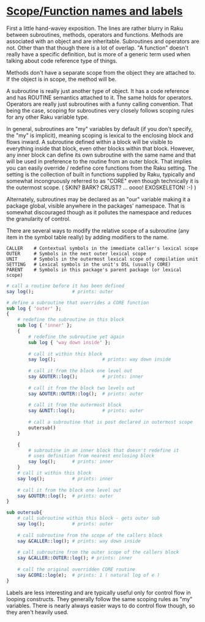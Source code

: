 [1]: https://rosettacode.org/wiki/Scope/Function_names_and_labels

# [Scope/Function names and labels][1]





First a little hand-wavey exposition. The lines are rather blurry in Raku between subroutines, methods, operators and functions. Methods are associated with an object and are inheritable. Subroutines and operators are not. Other than that though there is a lot of overlap. "A function" doesn't really have a specific definition, but is more of a generic term used when talking about code reference type of things.



Methods don't have a separate scope from the object they are attached to. If the object is in scope, the method will be.



A subroutine is really just another type of object. It has a code reference and has ROUTINE semantics attached to it. The same holds for operators. Operators are really just subroutines with a funny calling convention. That being the case, scoping for subroutines very closely follows scoping rules for any other Raku variable type.



In general, subroutines are "my" variables by default (if you don't specify, the "my" is implicit), meaning scoping is lexical to the enclosing block and flows inward. A subroutine defined within a block will be visible to everything inside that block, even other blocks within that block. However, any inner block can define its own subroutine with the same name and that will be used in preference to the routine from an outer block. That implies you can easily override / redefine core functions from the Raku setting. The setting is the collection of built in functions supplied by Raku, typically and somewhat incongruously referred to as "CORE" even though technically it is the outermost scope. ( SKIN? BARK? CRUST? ... oooo! EXOSKELETON!&#160;:-) )



Alternately, subroutines may be declared as an "our" variable making it a package global, visible anywhere in the packages' namespace. That is somewhat discouraged though as it pollutes the namespace and reduces the granularity of control.



There are several ways to modify the relative scope of a subroutine (any item in the symbol table really) by adding modifiers to the name.


```
CALLER    # Contextual symbols in the immediate caller's lexical scope
OUTER     # Symbols in the next outer lexical scope
UNIT      # Symbols in the outermost lexical scope of compilation unit
SETTING   # Lexical symbols in the unit's DSL (usually CORE)
PARENT    # Symbols in this package's parent package (or lexical scope)
```
```perl
# call a routine before it has been defined
say log();              # prints: outer

# define a subroutine that overrides a CORE function
sub log { 'outer' }; 
{
    # redefine the subroutine in this block
    sub log { 'inner' };
    {
        # redefine the subroutine yet again
        sub log { 'way down inside' };
        
        # call it within this block
        say log();                 # prints: way down inside
        
        # call it from the block one level out
        say &OUTER::log();         # prints: inner
        
        # call it from the block two levels out
        say &OUTER::OUTER::log();  # prints: outer
        
        # call it from the outermost block
        say &UNIT::log();          # prints: outer
        
        # call a subroutine that is post declared in outermost scope
        outersub()
    }

    {
        # subroutine in an inner block that doesn't redefine it
        # uses definition from nearest enclosing block
        say log();      # prints: inner
    }
    # call it within this block
    say log();          # prints: inner
    
    # call it from the block one level out
    say &OUTER::log();  # prints: outer
}

sub outersub{ 
    # call subroutine within this block - gets outer sub
    say log();          # prints: outer
    
    # call subroutine from the scope of the callers block
    say &CALLER::log(); # prints: way down inside
    
    # call subroutine from the outer scope of the callers block
    say &CALLER::OUTER::log(); # prints: inner
    
    # call the original overridden CORE routine
    say &CORE::log(e);  # prints: 1 ( natural log of e )
}
```


Labels are less interesting and are typically useful only for control flow in looping constructs. They generally follow the same scoping rules as "my" variables. There is nearly always easier ways to do control flow though, so they aren't heavily used.
